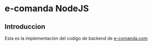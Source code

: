 # e-comanda NodeJS

## Introduccion
Esta es la implementación del codigo de backend de [e-comanda.com](www.e-comanda.com)